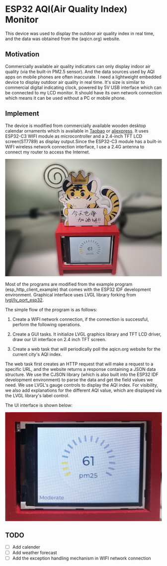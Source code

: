 # ESP32 AQI(Air Quality Index) Monitor

This device was used to display the outdoor air quality index in real time, and the data was obtained from the (aqicn.org) website.

## Motivation

Commercially available air quality indicators can only display indoor air quality (via the built-in PM2.5 sensor). And the data sources used by AQI apps on mobile phones are often inaccurate. I need a lightweight embedded device to display outdoor air quality in real time. It's size is similar to  commercial digital indicating clock, powered by 5V USB interface which can be connected to my LCD monitor. It should have its own network connection which means it can be used without a PC or mobile phone.

## Implement

The device is modified from commercially available wooden desktop calendar ornaments which is available in [Taobao](https://detail.tmall.com/item.htm?spm=a230r.1.14.263.756d3497nVpTEa&id=618054865500&ns=1&abbucket=13&skuId=4563777303351) or [aliexpress](https://www.aliexpress.com/item/1005003527356996.html?spm=a2g0o.productlist.0.0.76192a93Jooexb&algo_pvid=e1af4959-7f4f-4dff-9664-42961a090648&algo_exp_id=e1af4959-7f4f-4dff-9664-42961a090648-39&pdp_ext_f=%7B%22sku_id%22%3A%2212000026179537743%22%7D&pdp_pi=-1%3B8.85%3B-1%3B-1%40salePrice%3BUSD%3Bsearch-mainSearch). It uses ESP32-C3 WIFI module as microcontroller and a 2.4-inch TFT LCD screen(ST7789) as display output.Since the ESP32-C3 module has a built-in WIFI wireless network connection interface, I use a 2.4G antenna to connect my router to access the Internet.

![out case real view](./realview.jpg)

Most of the programs are modified from the example program (esp_http_client_example) that comes with the ESP32 IDF development environment. Graphical interface uses LVGL library forking from [lvgl/lv_port_esp32](https://github.com/tigerwang202/lv_port_esp32).

The simple flow of the program is as follows:

1. Create a WIFI network connection, if the connection is successful, perform the following operations.

2. Create a GUI tasks. It initialize LVGL graphics library and TFT LCD driver, draw our UI interface on 2.4 inch TFT screen.

3. Create a web task that will periodically poll the aqicn.org website for the current city's AQI index.

The web task first creates an HTTP request that will make a request to a specific URL, and the website returns a response containing a JSON data structure. We use the CJSON library (which is also built into the ESP32 IDF development environment) to parse the data and get the field values we need. We use LVGL's gauge controls to display the AQI index. For visibility, we also add explanations for the different AQI value, which are displayed via the LVGL library's label control.

The UI interface is shown below:

![UI interface](./ui.jpg)

## TODO

- [ ] Add calender
- [ ] Add weather forecast
- [ ] Add the exception handling mechanism in WIFI network connection
